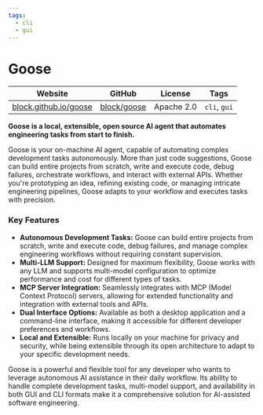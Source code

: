 ```yaml
---
tags:
  - cli
  - gui
---
```


# Goose

| Website | GitHub | License | Tags |
| --- | --- | --- | --- |
| [block.github.io/goose](https://block.github.io/goose/) | [block/goose](https://github.com/block/goose) | Apache 2.0 | `cli`, `gui` |

**Goose is a local, extensible, open source AI agent that automates engineering tasks from start to finish.**

Goose is your on-machine AI agent, capable of automating complex development tasks autonomously. More than just code suggestions, Goose can build entire projects from scratch, write and execute code, debug failures, orchestrate workflows, and interact with external APIs. Whether you're prototyping an idea, refining existing code, or managing intricate engineering pipelines, Goose adapts to your workflow and executes tasks with precision.

### Key Features

*   **Autonomous Development Tasks:** Goose can build entire projects from scratch, write and execute code, debug failures, and manage complex engineering workflows without requiring constant supervision.
*   **Multi-LLM Support:** Designed for maximum flexibility, Goose works with any LLM and supports multi-model configuration to optimize performance and cost for different types of tasks.
*   **MCP Server Integration:** Seamlessly integrates with MCP (Model Context Protocol) servers, allowing for extended functionality and integration with external tools and APIs.
*   **Dual Interface Options:** Available as both a desktop application and a command-line interface, making it accessible for different developer preferences and workflows.
*   **Local and Extensible:** Runs locally on your machine for privacy and security, while being extensible through its open architecture to adapt to your specific development needs.

Goose is a powerful and flexible tool for any developer who wants to leverage autonomous AI assistance in their daily workflow. Its ability to handle complete development tasks, multi-model support, and availability in both GUI and CLI formats make it a comprehensive solution for AI-assisted software engineering.